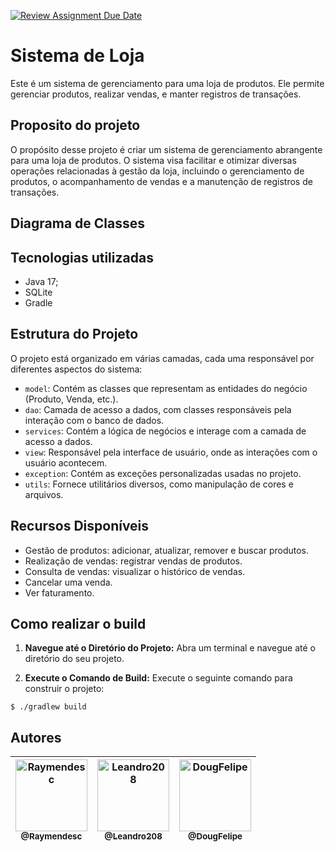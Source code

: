 [![Review Assignment Due Date](https://classroom.github.com/assets/deadline-readme-button-24ddc0f5d75046c5622901739e7c5dd533143b0c8e959d652212380cedb1ea36.svg)](https://classroom.github.com/a/u8b1GGH-)

# Sistema de Loja 
Este é um sistema de gerenciamento para uma loja de produtos. Ele permite gerenciar produtos, realizar vendas, e manter registros de transações.

## Proposito do projeto
O propósito desse projeto é criar um sistema de gerenciamento abrangente para uma loja de produtos. O sistema visa facilitar e otimizar diversas operações relacionadas à gestão da loja, incluindo o gerenciamento de produtos, o acompanhamento de vendas e a manutenção de registros de transações.

## Diagrama de Classes

## Tecnologias utilizadas

- Java 17;
- SQLite
- Gradle

## Estrutura do Projeto

O projeto está organizado em várias camadas, cada uma responsável por diferentes aspectos do sistema:

- `model`: Contém as classes que representam as entidades do negócio (Produto, Venda, etc.).
- `dao`: Camada de acesso a dados, com classes responsáveis pela interação com o banco de dados.
- `services`: Contém a lógica de negócios e interage com a camada de acesso a dados.
- `view`: Responsável pela interface de usuário, onde as interações com o usuário acontecem.
- `exception`: Contém as exceções personalizadas usadas no projeto.
- `utils`: Fornece utilitários diversos, como manipulação de cores e arquivos.

## Recursos Disponíveis

- Gestão de produtos: adicionar, atualizar, remover e buscar produtos.
- Realização de vendas: registrar vendas de produtos.
- Consulta de vendas: visualizar o histórico de vendas.
- Cancelar uma venda.
- Ver faturamento.


## Como realizar o build

1. **Navegue até o Diretório do Projeto:**
   Abra um terminal e navegue até o diretório do seu projeto.

3. **Execute o Comando de Build:**
   Execute o seguinte comando para construir o projeto:

```console
$ ./gradlew build
```

## Autores
| [<img alt="Raymendesc" src="https://github.com/Raymendesc.png?size=115" width="115"><br><sub>@Raymendesc</sub>](https://github.com/raymendesc)| [<img alt="Leandro208" src="https://github.com/leandro208.png?size=115" width="115"><br><sub>@Leandro208</sub>](https://github.com/leandro208)| [<img alt="DougFelipe" src="https://github.com/DougFelipe.png?size=115" width="115"><br><sub>@DougFelipe</sub>](https://github.com/DougFelipe)| 
| :---: |:---: |:---:
